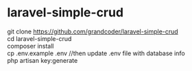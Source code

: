 # laravel-simple-crud

git clone https://github.com/grandcoder/laravel-simple-crud <br>
cd laravel-simple-crud<br>
composer install<br>
cp .env.example .env //then update .env file with database info<br>
php artisan key:generate<br>
